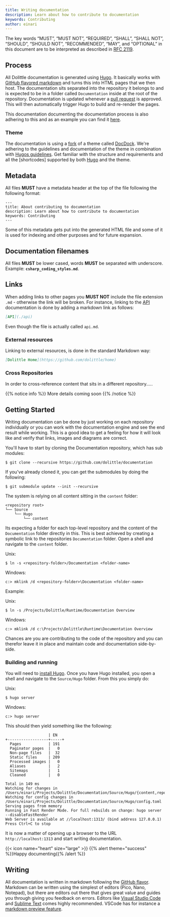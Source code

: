 ```yaml
---
title: Writing documentation
description: Learn about how to contribute to documentation
keywords: Contributing
author: einari
---
```


The key words “MUST”, “MUST NOT”, “REQUIRED”, “SHALL”, “SHALL NOT”, “SHOULD”, “SHOULD NOT”,
“RECOMMENDED”, “MAY”, and “OPTIONAL” in this document are to be interpreted as described in
[RFC 2119](https://tools.ietf.org/html/rfc2119).

## Process

All Dolittle documentation is generated using [Hugo](https://gohugo.io).
It basically works with [GitHub flavored markdown](https://github.github.com/gfm/) and turns this into HTML pages that we then host.
The documentation sits separated into the repository it belongs to and is expected to be in a folder called `Documentation`
inside at the root of the repository. Documentation is updated whenever a [pull request](https://help.github.com/articles/about-pull-requests/)
is approved. This will then automatically trigger Hugo to build and re-render the pages.

This documentation documenting the documentation process is also adhering to this and as an example you can find it [here](https://github.com/dolittle/Documentation/tree/master/Documentation).

### Theme

The documentation is using a [fork](https://github.com/dolittle/hugo-theme-docdock) of a theme called [DocDock](http://docdock.netlify.com).
We're adhering to the guidelines and documentation of the theme in combination with [Hugos guidelines](https://gohugo.io/documentation/).
Get familiar with the structure and requirements and all the [shortcodes] supported by both [Hugo](https://gohugo.io/content-management/shortcodes/) and the theme.

## Metadata

All files **MUST** have a metadata header at the top of the file following the following format:

```text
---
title: About contributing to documentation
description: Learn about how to contribute to documentation
keywords: Contributing
---
```

Some of this metadata gets put into the generated HTML file and some of it is used for indexing and
other purposes and for future expansion.

## Documentation filenames

All files **MUST** be lower cased, words **MUST** be separated with underscore. Example: **`csharp_coding_styles.md`**.

## Links

When adding links to other pages you **MUST NOT** include the file extension `.md` - otherwise the link
will be broken. For instance, linking to the [API](./api) documentation is done by adding a markdown link
as follows:

```markdown
[API](./api)
```

Even though the file is actually called `api.md`.

### External resources

Linking to external resources, is done in the standard Markdown way:

```markdown
[Dolittle Home](https://github.com/dolittle/home)
```

### Cross Repositories

In order to cross-reference content that sits in a different repository.....

{{% notice info %}}
More details coming soon
{{% /notice %}}

## Getting Started

Writing documentation can be done by just working on each repository individually or you can work with the documentation
engine and see the end result while working. This is a good idea to get a feeling for how it will look like and verify
that links, images and diagrams are correct.

You'll have to start by cloning the Documentation repository, which has sub modules:

```shell
$ git clone --recursive https://github.com/dolittle/documentation
```

If you've already cloned it, you can get the submodules by doing the following:

```shell
$ git submodule update --init --recursive
```

The system is relying on all content sitting in the `content` folder:

```
<repository root>
└── Source
    └── Hugo
        └── content
```

Its expecting a folder for each top-level repository and the content of the `Documentation` folder directly in this.
This is best achieved by creating a symbolic link to the repositories `Documentation` folder.
Open a shell and navigate to the `content` folder.

Unix:
```shell
$ ln -s <repository-folder>/Documentation <folder-name>
```

Windows:
```shell
c:> mklink /d <repository-folder>\Documentation <folder-name>
```

Example:

Unix:
```shell
$ ln -s /Projects/Dolittle/Runtime/Documentation Overview
```

Windows:
```shell
c:> mklink /d c:\Projects\Dolittle\Runtime\Documentation Overview
```

Chances are you are contributing to the code of the repository and you can therefor leave it in place and maintain
code and documentation side-by-side.

### Building and running

You will need to [install Hugo](https://gohugo.io/getting-started/installing).
Once you have Hugo installed, you open a shell and navigate to the `Source/Hugo` folder.
From this you simply do:

Unix:
```shell
$ hugo server
```

Windows:
```shell
c:> hugo server
```
This should then yield something like the following:

```shell
                   | EN
+------------------+-----+
  Pages            | 191
  Paginator pages  |   0
  Non-page files   |  32
  Static files     | 209
  Processed images |   0
  Aliases          |   2
  Sitemaps         |   1
  Cleaned          |   0

Total in 149 ms
Watching for changes in /Users/einari/Projects/Dolittle/Documentation/Source/Hugo/{content,repositories,themes,..}
Watching for config changes in /Users/einari/Projects/Dolittle/Documentation/Source/Hugo/config.toml
Serving pages from memory
Running in Fast Render Mode. For full rebuilds on change: hugo server --disableFastRender
Web Server is available at //localhost:1313/ (bind address 127.0.0.1)
Press Ctrl+C to stop
```

It is now a matter of opening up a browser to the URL `http://localhost:1313` and start writing documentation.

{{< icon name="heart" size="large" >}}
{{% alert theme="success" %}}Happy documenting{{% /alert %}}

## Writing

All documentation is written in markdown following the [GitHub flavor](https://help.github.com/categories/writing-on-github/).
Markdown can be written using the simplest of editors (Pico, Nano, Notepad), but there are editors out there that gives
great value and guides you through giving you feedback on errors. Editors like [Visual Studio Code](http://code.visualstudio.com/)
and [Sublime Text](http://sublimetext.com) comes highly recommended. VSCode has for instance a [markdown preview feature](https://code.visualstudio.com/Docs/languages/markdown).
